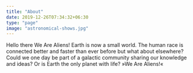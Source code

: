 ```yaml
---
title: "About"
date: 2019-12-26T07:34:32+06:30
type: "page"
image: "astronomical-shows.jpg"
---
```

Hello there 
We Are Aliens!
Earth is now a small world.
The human race is connected better and faster than ever before but what about elsewhere? Could we one day be part of a galactic community sharing our knowledge and ideas? Or is Earth the only planet with life? »We Are Aliens!«

